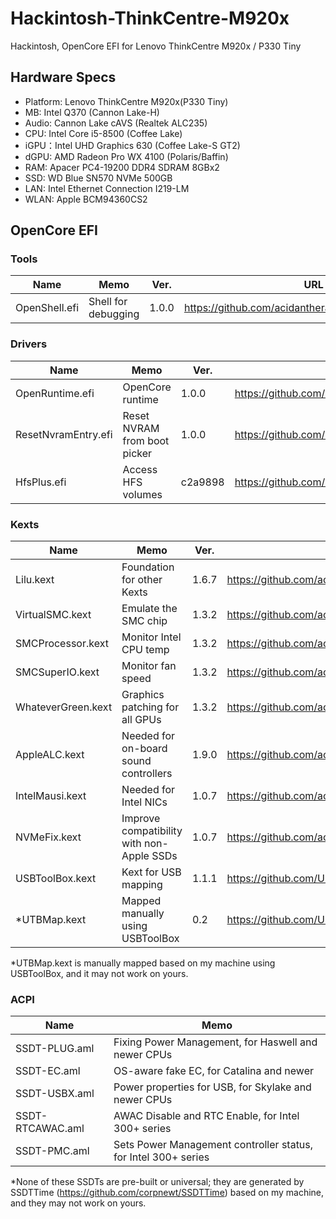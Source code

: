 # Hackintosh-ThinkCentre-M920x
Hackintosh, OpenCore EFI for Lenovo ThinkCentre M920x / P330 Tiny

## Hardware Specs

- Platform: Lenovo ThinkCentre M920x(P330 Tiny)
- MB: Intel Q370 (Cannon Lake-H)
- Audio: Cannon Lake cAVS (Realtek ALC235)
- CPU: Intel Core i5-8500 (Coffee Lake)
- iGPU：Intel UHD Graphics 630 (Coffee Lake-S GT2)
- dGPU: AMD Radeon Pro WX 4100 (Polaris/Baffin)
- RAM: Apacer PC4-19200 DDR4 SDRAM 8GBx2
- SSD: WD Blue SN570 NVMe 500GB 
- LAN: Intel Ethernet Connection I219-LM
- WLAN: Apple BCM94360CS2

## OpenCore EFI

### Tools
| Name | Memo | Ver. | URL |
|---|---|---|---|
| OpenShell.efi | Shell for debugging | 1.0.0 | https://github.com/acidanthera/OpenCorePkg/releases |

### Drivers 
| Name | Memo | Ver. | URL |
|---|---|---|---|
| OpenRuntime.efi | OpenCore runtime | 1.0.0 | https://github.com/acidanthera/OpenCorePkg/releases |
| ResetNvramEntry.efi | Reset NVRAM from boot picker | 1.0.0 | https://github.com/acidanthera/OpenCorePkg/releases |
| HfsPlus.efi | Access HFS volumes | c2a9898 | https://github.com/acidanthera/OcBinaryData |

### Kexts
| Name | Memo | Ver. | URL |
|---|---|---|---|
| Lilu.kext |Foundation for other Kexts| 1.6.7 | https://github.com/acidanthera/Lilu/releases |
| VirtualSMC.kext | Emulate the SMC chip | 1.3.2 | https://github.com/acidanthera/VirtualSMC/releases |
| SMCProcessor.kext | Monitor Intel CPU temp | 1.3.2 | https://github.com/acidanthera/VirtualSMC/releases |
| SMCSuperIO.kext | Monitor fan speed | 1.3.2 | https://github.com/acidanthera/VirtualSMC/releases |
| WhateverGreen.kext | Graphics patching for all GPUs | 1.3.2 | https://github.com/acidanthera/WhateverGreen/releases |
| AppleALC.kext | Needed for on-board sound controllers | 1.9.0 | https://github.com/acidanthera/AppleALC/releases |
| IntelMausi.kext | Needed for Intel NICs | 1.0.7 | https://github.com/acidanthera/IntelMausi/releases |
| NVMeFix.kext | Improve compatibility with non-Apple SSDs | 1.0.7 | https://github.com/acidanthera/IntelMausi/releases |
| USBToolBox.kext | Kext for USB mapping | 1.1.1 | https://github.com/USBToolBox/kext/releases |
| *UTBMap.kext | Mapped manually using USBToolBox | 0.2 | https://github.com/USBToolBox/tool/releases |

*UTBMap.kext is manually mapped based on my machine using USBToolBox, and it may not work on yours.

### ACPI

| Name | Memo |
|---|---|
| SSDT-PLUG.aml | Fixing Power Management, for Haswell and newer CPUs |
| SSDT-EC.aml | OS-aware fake EC, for Catalina and newer |
| SSDT-USBX.aml | Power properties for USB, for Skylake and newer CPUs |
| SSDT-RTCAWAC.aml | AWAC Disable and RTC Enable, for Intel 300+ series |
| SSDT-PMC.aml | Sets Power Management controller status, for Intel 300+ series |

*None of these SSDTs are pre-built or universal; they are generated by SSDTTime (https://github.com/corpnewt/SSDTTime) based on my machine, and they may not work on yours.